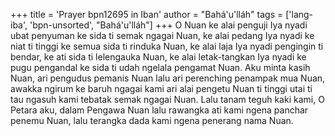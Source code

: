 +++
title = 'Prayer bpn12695 in Iban'
author = "Bahá'u'lláh"
tags = ['lang-iba', 'bpn-unsorted', "Bahá'u'lláh"]
+++
O Nuan ke alai penguji Iya nyadi ubat penyuman ke sida ti semak ngagai Nuan, ke alai pedang Iya nyadi ke niat ti tinggi ke semua sida ti rinduka Nuan, ke alai laja Iya nyadi pengingin ti bendar, ke ati sida ti lelengauka Nuan, ke alai letak-tangkan Iya nyadi ke pugu pengandal ke sida ti udah ngelala pengamat Nuan. Aku minta kasih Nuan, ari pengudus pemanis Nuan lalu ari perenching penampak mua Nuan, awakka ngirum ke baruh ngagai kami ari alai pengetu Nuan ti tinggi utai ti tau ngasuh kami tebatak semak ngagai Nuan. Lalu tanam teguh kaki kami, O Petara aku, dalam Pengawa Nuan lalu rawangka ati kami ngena panchar penemu Nuan, lalu terangka dada kami ngena penerang nama Nuan.
